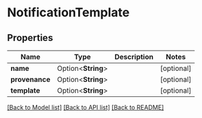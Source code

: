 # NotificationTemplate

## Properties

Name | Type | Description | Notes
------------ | ------------- | ------------- | -------------
**name** | Option<**String**> |  | [optional]
**provenance** | Option<**String**> |  | [optional]
**template** | Option<**String**> |  | [optional]

[[Back to Model list]](../README.md#documentation-for-models) [[Back to API list]](../README.md#documentation-for-api-endpoints) [[Back to README]](../README.md)


